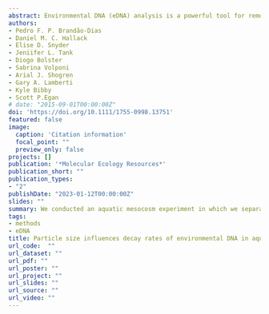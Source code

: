 ```yaml
---
abstract: Environmental DNA (eDNA) analysis is a powerful tool for remote detection of target organisms. However, obtaining quantitative and longitudinal information from eDNA data is challenging, requiring a deep understanding of eDNA ecology. Notably, if the various size components of eDNA decay at different rates, and we can separate them within a sample, their changing proportions could be used to obtain longitudinal dynamics information on targets. To test this possibility, we conducted an aquatic mesocosm experiment in which we separated fish-derived eDNA components using sequential filtration to evaluate the decay rate and changing proportion of various eDNA particle sizes over time. We then fit four alternative mathematical decay models to the data, building towards a predictive framework to interpret eDNA data from various particle sizes. We found that medium-sized particles (1–10 μm) decayed more slowly than other size classes (i.e., <1 and > 10 μm), and thus made up an increasing proportion of eDNA particles over time. We also observed distinct eDNA particle size distribution (PSD) between our Common carp and Rainbow trout samples, suggesting that target-specific assays are required to determine starting eDNA PSDs. Additionally, we found evidence that different sizes of eDNA particles do not decay independently, with particle size conversion replenishing smaller particles over time. Nonetheless, a parsimonious mathematical model where particle sizes decay independently best explained the data. Given these results, we suggest a framework to discern target distance and abundance with eDNA data by applying sequential filtration, which theoretically has both metabarcoding and single-target applications.
authors:
- Pedro F. P. Brandão-Dias
- Daniel M. C. Hallack
- Elise D. Snyder
- Jeniifer L. Tank
- Diogo Bolster
- Sabrina Volponi
- Arial J. Shogren
- Gary A. Lamberti
- Kyle Bibby
- Scott P.Egan
# date: "2015-09-01T00:00:00Z"
doi: 'https://doi.org/10.1111/1755-0998.13751'
featured: false
image:
  caption: 'Citation information'
  focal_point: ""
  preview_only: false
projects: []
publication: '*Molecular Ecology Resources*'
publication_short: ""
publication_types:
- "2"
publishDate: "2023-01-12T00:00:00Z"
slides: ""
summary: We conducted an aquatic mesocosm experiment in which we separated fish-derived eDNA components using sequential filtration to evaluate the decay rate and changing proportion of various eDNA particle sizes over time
tags:
- methods
- eDNA
title: Particle size influences decay rates of environmental DNA in aquatic systems
url_code:  ""
url_dataset: ""
url_pdf: ""
url_poster: ""
url_project: ""
url_slides: ""
url_source: ""
url_video: ""
---
```


